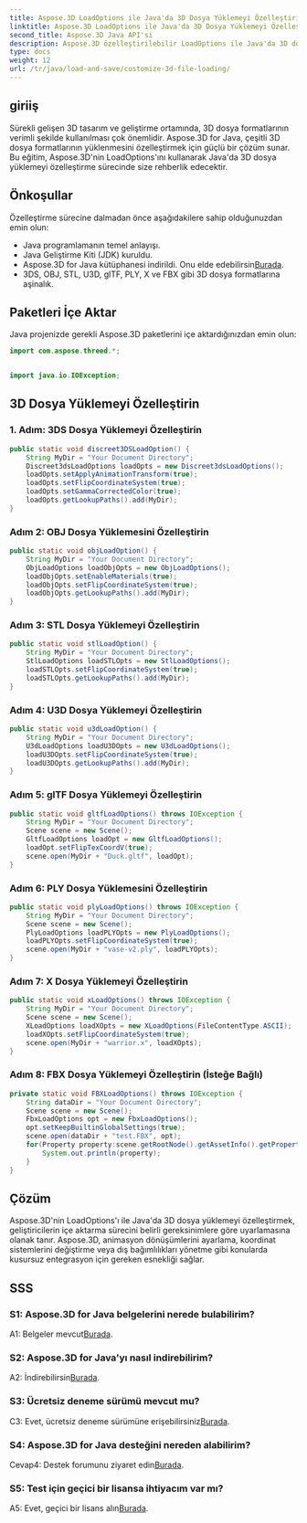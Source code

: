 ```yaml
---
title: Aspose.3D LoadOptions ile Java'da 3D Dosya Yüklemeyi Özelleştirin
linktitle: Aspose.3D LoadOptions ile Java'da 3D Dosya Yüklemeyi Özelleştirin
second_title: Aspose.3D Java API'si
description: Aspose.3D özelleştirilebilir LoadOptions ile Java'da 3D dosya yüklemenizi geliştirin. 3DS, OBJ, STL, U3D, glTF, PLY, X ve isteğe bağlı FBX için adım adım özelleştirmeyi öğrenin.
type: docs
weight: 12
url: /tr/java/load-and-save/customize-3d-file-loading/
---
```

## giriiş

Sürekli gelişen 3D tasarım ve geliştirme ortamında, 3D dosya formatlarının verimli şekilde kullanılması çok önemlidir. Aspose.3D for Java, çeşitli 3D dosya formatlarının yüklenmesini özelleştirmek için güçlü bir çözüm sunar. Bu eğitim, Aspose.3D'nin LoadOptions'ını kullanarak Java'da 3D dosya yüklemeyi özelleştirme sürecinde size rehberlik edecektir.

## Önkoşullar

Özelleştirme sürecine dalmadan önce aşağıdakilere sahip olduğunuzdan emin olun:

- Java programlamanın temel anlayışı.
- Java Geliştirme Kiti (JDK) kuruldu.
-  Aspose.3D for Java kütüphanesi indirildi. Onu elde edebilirsin[Burada](https://releases.aspose.com/3d/java/).
- 3DS, OBJ, STL, U3D, glTF, PLY, X ve FBX gibi 3D dosya formatlarına aşinalık.

## Paketleri İçe Aktar

Java projenizde gerekli Aspose.3D paketlerini içe aktardığınızdan emin olun:

```java
import com.aspose.threed.*;


import java.io.IOException;
```

## 3D Dosya Yüklemeyi Özelleştirin

### 1. Adım: 3DS Dosya Yüklemeyi Özelleştirin

```java
public static void discreet3DSLoadOption() {
    String MyDir = "Your Document Directory";
    Discreet3dsLoadOptions loadOpts = new Discreet3dsLoadOptions();
    loadOpts.setApplyAnimationTransform(true);
    loadOpts.setFlipCoordinateSystem(true);
    loadOpts.setGammaCorrectedColor(true);
    loadOpts.getLookupPaths().add(MyDir);
}
```

### Adım 2: OBJ Dosya Yüklemesini Özelleştirin

```java
public static void objLoadOption() {
    String MyDir = "Your Document Directory";
    ObjLoadOptions loadObjOpts = new ObjLoadOptions();
    loadObjOpts.setEnableMaterials(true);
    loadObjOpts.setFlipCoordinateSystem(true);
    loadObjOpts.getLookupPaths().add(MyDir);
}
```

### Adım 3: STL Dosya Yüklemeyi Özelleştirin

```java
public static void stlLoadOption() {
    String MyDir = "Your Document Directory";
    StlLoadOptions loadSTLOpts = new StlLoadOptions();
    loadSTLOpts.setFlipCoordinateSystem(true);
    loadSTLOpts.getLookupPaths().add(MyDir);
}
```

### Adım 4: U3D Dosya Yüklemeyi Özelleştirin

```java
public static void u3dLoadOption() {
    String MyDir = "Your Document Directory";
    U3dLoadOptions loadU3DOpts = new U3dLoadOptions();
    loadU3DOpts.setFlipCoordinateSystem(true);
    loadU3DOpts.getLookupPaths().add(MyDir);
}
```

### Adım 5: glTF Dosya Yüklemeyi Özelleştirin

```java
public static void gltfLoadOptions() throws IOException {
    String MyDir = "Your Document Directory";
    Scene scene = new Scene();
    GltfLoadOptions loadOpt = new GltfLoadOptions();
    loadOpt.setFlipTexCoordV(true);
    scene.open(MyDir + "Duck.gltf", loadOpt);
}
```

### Adım 6: PLY Dosya Yüklemesini Özelleştirin

```java
public static void plyLoadOptions() throws IOException {
    String MyDir = "Your Document Directory";
    Scene scene = new Scene();
    PlyLoadOptions loadPLYOpts = new PlyLoadOptions();
    loadPLYOpts.setFlipCoordinateSystem(true);
    scene.open(MyDir + "vase-v2.ply", loadPLYOpts);
}
```

### Adım 7: X Dosya Yüklemeyi Özelleştirin

```java
public static void xLoadOptions() throws IOException {
    String MyDir = "Your Document Directory";
    Scene scene = new Scene();
    XLoadOptions loadXOpts = new XLoadOptions(FileContentType.ASCII);
    loadXOpts.setFlipCoordinateSystem(true);
    scene.open(MyDir + "warrior.x", loadXOpts);
}
```

### Adım 8: FBX Dosya Yüklemeyi Özelleştirin (İsteğe Bağlı)

```java
private static void FBXLoadOptions() throws IOException {
    String dataDir = "Your Document Directory";
    Scene scene = new Scene();
    FbxLoadOptions opt = new FbxLoadOptions();
    opt.setKeepBuiltinGlobalSettings(true);
    scene.open(dataDir + "test.FBX", opt);
    for(Property property:scene.getRootNode().getAssetInfo().getProperties()) {
        System.out.println(property);
    }
}
```

## Çözüm

Aspose.3D'nin LoadOptions'ı ile Java'da 3D dosya yüklemeyi özelleştirmek, geliştiricilerin içe aktarma sürecini belirli gereksinimlere göre uyarlamasına olanak tanır. Aspose.3D, animasyon dönüşümlerini ayarlama, koordinat sistemlerini değiştirme veya dış bağımlılıkları yönetme gibi konularda kusursuz entegrasyon için gereken esnekliği sağlar.

## SSS

### S1: Aspose.3D for Java belgelerini nerede bulabilirim?

 A1: Belgeler mevcut[Burada](https://reference.aspose.com/3d/java/).

### S2: Aspose.3D for Java'yı nasıl indirebilirim?

 A2: İndirebilirsin[Burada](https://releases.aspose.com/3d/java/).

### S3: Ücretsiz deneme sürümü mevcut mu?

 C3: Evet, ücretsiz deneme sürümüne erişebilirsiniz[Burada](https://releases.aspose.com/).

### S4: Aspose.3D for Java desteğini nereden alabilirim?

 Cevap4: Destek forumunu ziyaret edin[Burada](https://forum.aspose.com/c/3d/18).

### S5: Test için geçici bir lisansa ihtiyacım var mı?

 A5: Evet, geçici bir lisans alın[Burada](https://purchase.aspose.com/temporary-license/).